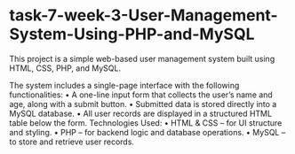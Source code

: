 # task-7-week-3-User-Management-System-Using-PHP-and-MySQL
This project is a simple web-based user management system built using HTML, CSS, PHP, and MySQL.

The system includes a single-page interface with the following functionalities:
	•	A one-line input form that collects the user’s name and age, along with a submit button.
	•	Submitted data is stored directly into a MySQL database.
	•	All user records are displayed in a structured HTML table below the form.
 Technologies Used:
	•	HTML & CSS – for UI structure and styling.
	•	PHP – for backend logic and database operations.
	•	MySQL – to store and retrieve user records.
